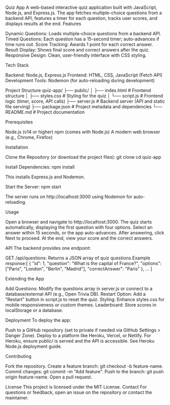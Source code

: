 Quiz App
A web-based interactive quiz application built with JavaScript, Node.js, and Express.js. The app fetches multiple-choice questions from a backend API, features a timer for each question, tracks user scores, and displays results at the end.
Features

Dynamic Questions: Loads multiple-choice questions from a backend API.
Timed Questions: Each question has a 15-second timer; auto-advances if time runs out.
Score Tracking: Awards 1 point for each correct answer.
Result Display: Shows final score and correct answers after the quiz.
Responsive Design: Clean, user-friendly interface with CSS styling.

Tech Stack

Backend: Node.js, Express.js
Frontend: HTML, CSS, JavaScript (Fetch API)
Development Tools: Nodemon (for auto-reloading during development)

Project Structure
quiz-app/
├── public/
│   ├── index.html    # Frontend structure
│   ├── styles.css    # Styling for the quiz
│   └── script.js     # Frontend logic (timer, score, API calls)
├── server.js         # Backend server (API and static file serving)
├── package.json      # Project metadata and dependencies
└── README.md         # Project documentation

Prerequisites

Node.js (v14 or higher)
npm (comes with Node.js)
A modern web browser (e.g., Chrome, Firefox)

Installation

Clone the Repository (or download the project files):
git clone <repository-url>
cd quiz-app


Install Dependencies:
npm install

This installs Express.js and Nodemon.

Start the Server:
npm start

The server runs on http://localhost:3000 using Nodemon for auto-reloading.


Usage

Open a browser and navigate to http://localhost:3000.
The quiz starts automatically, displaying the first question with four options.
Select an answer within 15 seconds, or the app auto-advances.
After answering, click Next to proceed.
At the end, view your score and the correct answers.

API
The backend provides one endpoint:

GET /api/questions: Returns a JSON array of quiz questions.Example response:[
  {
    "id": 1,
    "question": "What is the capital of France?",
    "options": ["Paris", "London", "Berlin", "Madrid"],
    "correctAnswer": "Paris"
  },
  ...
]



Extending the App

Add Questions: Modify the questions array in server.js or connect to a database/external API (e.g., Open Trivia DB).
Restart Option: Add a "Restart" button in script.js to reset the quiz.
Styling: Enhance styles.css for mobile responsiveness or custom themes.
Leaderboard: Store scores in localStorage or a database.

Deployment
To deploy the app:

Push to a GitHub repository (set to private if needed via GitHub Settings > Danger Zone).
Deploy to a platform like Heroku, Vercel, or Netlify.
For Heroku, ensure public/ is served and the API is accessible.
See Heroku Node.js deployment guide.



Contributing

Fork the repository.
Create a feature branch: git checkout -b feature-name.
Commit changes: git commit -m "Add feature".
Push to the branch: git push origin feature-name.
Open a pull request.

License
This project is licensed under the MIT License.
Contact
For questions or feedback, open an issue on the repository or contact the maintainer.
